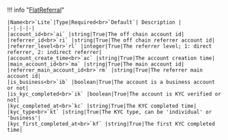 !!! info "[FlatReferral](/../../schemas/flat_referral)"
    <br>

    |Name<br>`Lite`|Type|Required<br>`Default`| Description |
    |-|-|-|-|
    |account_id<br>`ai` |string|True|The off chain account id|
    |referrer_id<br>`ri` |string|True|The off chain referrer account id|
    |referrer_level<br>`rl` |integer|True|The referrer level; 1: direct referrer, 2: indirect referrer|
    |account_create_time<br>`ac` |string|True|The account creation time|
    |main_account_id<br>`ma` |string|True|The main account id|
    |referrer_main_account_id<br>`rm` |string|True|The referrer main account id|
    |is_business<br>`ib` |boolean|True|The account is a business account or not|
    |is_kyc_completed<br>`ik` |boolean|True|The account is KYC verified or not|
    |kyc_completed_at<br>`kc` |string|True|The KYC completed time|
    |kyc_type<br>`kt` |string|True|The KYC type, can be 'individual' or 'business'|
    |kyc_first_completed_at<br>`kf` |string|True|The first KYC completed time|
